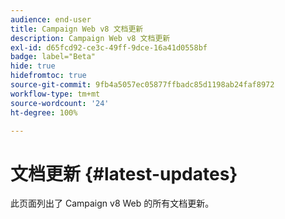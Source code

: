 ```yaml
---
audience: end-user
title: Campaign Web v8 文档更新
description: Campaign Web v8 文档更新
exl-id: d65fcd92-ce3c-49ff-9dce-16a41d0558bf
badge: label="Beta"
hide: true
hidefromtoc: true
source-git-commit: 9fb4a5057ec05877ffbadc85d1198ab24faf8972
workflow-type: tm+mt
source-wordcount: '24'
ht-degree: 100%

---
```


# 文档更新 {#latest-updates}

此页面列出了 Campaign v8 Web 的所有文档更新。
